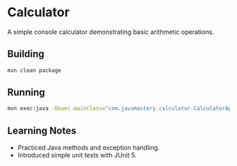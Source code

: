 # Calculator

A simple console calculator demonstrating basic arithmetic operations.

## Building

```bash
mvn clean package
```

## Running

```bash
mvn exec:java -Dexec.mainClass="com.javamastery.calculator.CalculatorApp"
```

## Learning Notes

- Practiced Java methods and exception handling.
- Introduced simple unit tests with JUnit 5.
